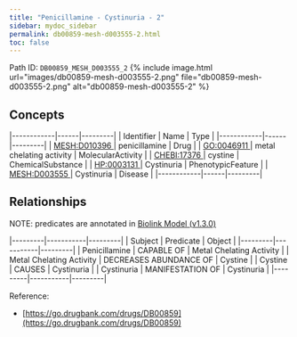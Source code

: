 ```yaml
---
title: "Penicillamine - Cystinuria - 2"
sidebar: mydoc_sidebar
permalink: db00859-mesh-d003555-2.html
toc: false 
---
```



Path ID: `DB00859_MESH_D003555_2`
{% include image.html url="images/db00859-mesh-d003555-2.png" file="db00859-mesh-d003555-2.png" alt="db00859-mesh-d003555-2" %}

## Concepts

|------------|------|---------|
| Identifier | Name | Type    |
|------------|------|---------|
| <a href="https://identifiers.org/MESH:D010396">MESH:D010396 </a> | penicillamine | Drug |
| <a href="https://identifiers.org/GO:0046911">GO:0046911 </a> | metal chelating activity | MolecularActivity |
| <a href="https://identifiers.org/CHEBI:17376">CHEBI:17376 </a> | cystine | ChemicalSubstance |
| <a href="https://identifiers.org/HP:0003131">HP:0003131 </a> | Cystinuria | PhenotypicFeature |
| <a href="https://identifiers.org/MESH:D003555">MESH:D003555 </a> | Cystinuria | Disease |
|------------|------|---------|

## Relationships


NOTE: predicates are annotated in <a href="https://github.com/biolink/biolink-model/releases/tag/v1.3.0">Biolink Model (v1.3.0)</a>

|---------|-----------|---------|
| Subject | Predicate | Object  |
|---------|-----------|---------|
| Penicillamine | CAPABLE OF | Metal Chelating Activity |
| Metal Chelating Activity | DECREASES ABUNDANCE OF | Cystine |
| Cystine | CAUSES | Cystinuria |
| Cystinuria | MANIFESTATION OF | Cystinuria |
|---------|-----------|---------|

Reference: 
  - [https://go.drugbank.com/drugs/DB00859](https://go.drugbank.com/drugs/DB00859)

